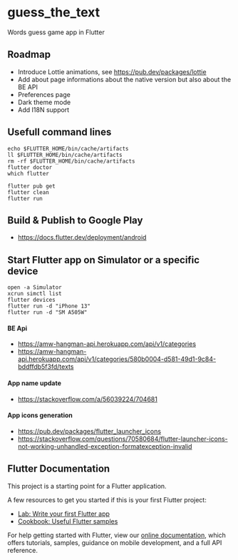 # guess_the_text

Words guess game app in Flutter


## Roadmap

- Introduce Lottie animations, see https://pub.dev/packages/lottie
- Add about page informations about the native version but also about the BE API
- Preferences page
- Dark theme mode
- Add I18N support

## Usefull command lines

    echo $FLUTTER_HOME/bin/cache/artifacts
    ll $FLUTTER_HOME/bin/cache/artifacts
    rm -rf $FLUTTER_HOME/bin/cache/artifacts
    flutter doctor
    which flutter

    flutter pub get
    flutter clean
    flutter run

## Build & Publish to Google Play

- https://docs.flutter.dev/deployment/android


## Start Flutter app on Simulator or a specific device

    open -a Simulator
    xcrun simctl list
    flutter devices
    flutter run -d "iPhone 13"
    flutter run -d "SM A505W"

#### BE Api

- https://amw-hangman-api.herokuapp.com/api/v1/categories
- https://amw-hangman-api.herokuapp.com/api/v1/categories/580b0004-d581-49d1-9c84-bddffdb5f3fd/texts


#### App name update

- https://stackoverflow.com/a/56039224/704681


#### App icons generation

- https://pub.dev/packages/flutter_launcher_icons
- https://stackoverflow.com/questions/70580684/flutter-launcher-icons-not-working-unhandled-exception-formatexception-invalid



## Flutter Documentation

This project is a starting point for a Flutter application.

A few resources to get you started if this is your first Flutter project:

- [Lab: Write your first Flutter app](https://flutter.dev/docs/get-started/codelab)
- [Cookbook: Useful Flutter samples](https://flutter.dev/docs/cookbook)

For help getting started with Flutter, view our
[online documentation](https://flutter.dev/docs), which offers tutorials,
samples, guidance on mobile development, and a full API reference.
